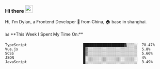 ### Hi there <img src="https://media.giphy.com/media/hvRJCLFzcasrR4ia7z/giphy.gif" width="25px">

<!-- ![visitors](https://visitor-badge.glitch.me/badge?page_id=dislfyer.dislfyer) --!>

Hi, I'm Dylan, a Frontend Developer 🚀 from China, 🏠 base in shanghai.
<br/>
<br/>

📊 **This Week I Spent My Time On:**


<!--START_SECTION:waka-->

```text
TypeScript                          ███████████████████▓░░░░░  78.47%
Vue.js                              █▒░░░░░░░░░░░░░░░░░░░░░░░  5.8%
SCSS                                █▒░░░░░░░░░░░░░░░░░░░░░░░  5.66%
JSON                                █░░░░░░░░░░░░░░░░░░░░░░░░  4%
JavaScript                          █░░░░░░░░░░░░░░░░░░░░░░░░  3.49%
```

<!--END_SECTION:waka-->

<!--
**About Me:**
 -->
